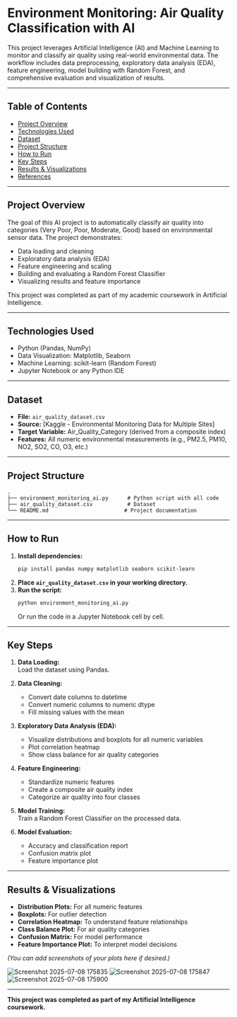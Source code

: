 # Environment Monitoring: Air Quality Classification with AI

This project leverages Artificial Intelligence (AI) and Machine Learning to monitor and classify air quality using real-world environmental data. The workflow includes data preprocessing, exploratory data analysis (EDA), feature engineering, model building with Random Forest, and comprehensive evaluation and visualization of results.

---

## Table of Contents

- [Project Overview](#project-overview)
- [Technologies Used](#technologies-used)
- [Dataset](#dataset)
- [Project Structure](#project-structure)
- [How to Run](#how-to-run)
- [Key Steps](#key-steps)
- [Results & Visualizations](#results--visualizations)
- [References](#references)

---

## Project Overview

The goal of this AI project is to automatically classify air quality into categories (Very Poor, Poor, Moderate, Good) based on environmental sensor data. The project demonstrates:
- Data loading and cleaning
- Exploratory data analysis (EDA)
- Feature engineering and scaling
- Building and evaluating a Random Forest Classifier
- Visualizing results and feature importance

This project was completed as part of my academic coursework in Artificial Intelligence.

---

## Technologies Used

- Python (Pandas, NumPy)
- Data Visualization: Matplotlib, Seaborn
- Machine Learning: scikit-learn (Random Forest)
- Jupyter Notebook or any Python IDE

---

## Dataset

- **File:** `air_quality_dataset.csv`
- **Source:** [Kaggle - Environmental Monitoring Data for Multiple Sites] 
- **Target Variable:** Air_Quality_Category (derived from a composite index)
- **Features:** All numeric environmental measurements (e.g., PM2.5, PM10, NO2, SO2, CO, O3, etc.)

---

## Project Structure

```
.
├── environment_monitoring_ai.py      # Python script with all code
├── air_quality_dataset.csv           # Dataset
└── README.md                        # Project documentation
```

---

## How to Run

1. **Install dependencies:**
   ```bash
   pip install pandas numpy matplotlib seaborn scikit-learn
   ```
2. **Place `air_quality_dataset.csv` in your working directory.**
3. **Run the script:**
   ```bash
   python environment_monitoring_ai.py
   ```
   Or run the code in a Jupyter Notebook cell by cell.

---

## Key Steps

1. **Data Loading:**  
   Load the dataset using Pandas.

2. **Data Cleaning:**  
   - Convert date columns to datetime
   - Convert numeric columns to numeric dtype
   - Fill missing values with the mean

3. **Exploratory Data Analysis (EDA):**  
   - Visualize distributions and boxplots for all numeric variables
   - Plot correlation heatmap
   - Show class balance for air quality categories

4. **Feature Engineering:**  
   - Standardize numeric features
   - Create a composite air quality index
   - Categorize air quality into four classes

5. **Model Training:**  
   Train a Random Forest Classifier on the processed data.

6. **Model Evaluation:**  
   - Accuracy and classification report
   - Confusion matrix plot
   - Feature importance plot

---

## Results & Visualizations

- **Distribution Plots:** For all numeric features
- **Boxplots:** For outlier detection
- **Correlation Heatmap:** To understand feature relationships
- **Class Balance Plot:** For air quality categories
- **Confusion Matrix:** For model performance
- **Feature Importance Plot:** To interpret model decisions

*(You can add screenshots of your plots here if desired.)*

![Screenshot 2025-07-08 175835](https://github.com/user-attachments/assets/9c876684-61c9-4ab5-95ad-b61a9d2524a9)
![Screenshot 2025-07-08 175847](https://github.com/user-attachments/assets/46fded55-870d-4f3e-8d83-3a734d257bc0)
![Screenshot 2025-07-08 175900](https://github.com/user-attachments/assets/378fd782-07f7-4401-acb4-717974ea674e)

---


**This project was completed as part of my Artificial Intelligence coursework.**
